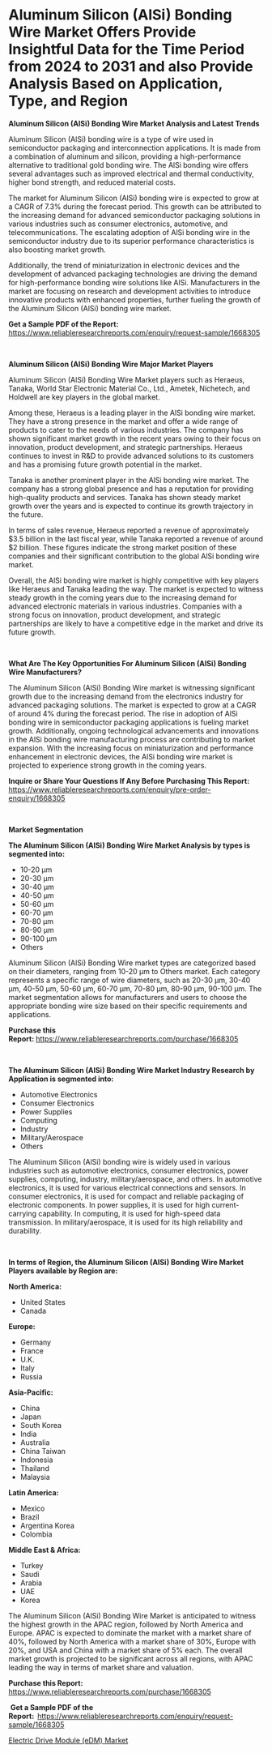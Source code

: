 <p><h1>Aluminum Silicon (AlSi) Bonding Wire Market Offers Provide Insightful Data for the Time Period from 2024 to 2031 and also Provide Analysis Based on Application, Type, and Region</h1></p><p><strong>Aluminum Silicon (AlSi) Bonding Wire Market Analysis and Latest Trends</strong></p>
<p><p>Aluminum Silicon (AlSi) bonding wire is a type of wire used in semiconductor packaging and interconnection applications. It is made from a combination of aluminum and silicon, providing a high-performance alternative to traditional gold bonding wire. The AlSi bonding wire offers several advantages such as improved electrical and thermal conductivity, higher bond strength, and reduced material costs.</p><p>The market for Aluminum Silicon (AlSi) bonding wire is expected to grow at a CAGR of 7.3% during the forecast period. This growth can be attributed to the increasing demand for advanced semiconductor packaging solutions in various industries such as consumer electronics, automotive, and telecommunications. The escalating adoption of AlSi bonding wire in the semiconductor industry due to its superior performance characteristics is also boosting market growth.</p><p>Additionally, the trend of miniaturization in electronic devices and the development of advanced packaging technologies are driving the demand for high-performance bonding wire solutions like AlSi. Manufacturers in the market are focusing on research and development activities to introduce innovative products with enhanced properties, further fueling the growth of the Aluminum Silicon (AlSi) bonding wire market.</p></p>
<p><strong>Get a Sample PDF of the Report:&nbsp;</strong> <a href="https://www.reliableresearchreports.com/enquiry/request-sample/1668305">https://www.reliableresearchreports.com/enquiry/request-sample/1668305</a></p>
<p>&nbsp;</p>
<p><strong>Aluminum Silicon (AlSi) Bonding Wire Major Market Players</strong></p>
<p><p>Aluminum Silicon (AlSi) Bonding Wire Market players such as Heraeus, Tanaka, World Star Electronic Material Co., Ltd., Ametek, Nichetech, and Holdwell are key players in the global market. </p><p>Among these, Heraeus is a leading player in the AlSi bonding wire market. They have a strong presence in the market and offer a wide range of products to cater to the needs of various industries. The company has shown significant market growth in the recent years owing to their focus on innovation, product development, and strategic partnerships. Heraeus continues to invest in R&D to provide advanced solutions to its customers and has a promising future growth potential in the market.</p><p>Tanaka is another prominent player in the AlSi bonding wire market. The company has a strong global presence and has a reputation for providing high-quality products and services. Tanaka has shown steady market growth over the years and is expected to continue its growth trajectory in the future. </p><p>In terms of sales revenue, Heraeus reported a revenue of approximately $3.5 billion in the last fiscal year, while Tanaka reported a revenue of around $2 billion. These figures indicate the strong market position of these companies and their significant contribution to the global AlSi bonding wire market.</p><p>Overall, the AlSi bonding wire market is highly competitive with key players like Heraeus and Tanaka leading the way. The market is expected to witness steady growth in the coming years due to the increasing demand for advanced electronic materials in various industries. Companies with a strong focus on innovation, product development, and strategic partnerships are likely to have a competitive edge in the market and drive its future growth.</p></p>
<p>&nbsp;</p>
<p><strong>What Are The Key Opportunities For Aluminum Silicon (AlSi) Bonding Wire Manufacturers?</strong></p>
<p><p>The Aluminum Silicon (AlSi) Bonding Wire market is witnessing significant growth due to the increasing demand from the electronics industry for advanced packaging solutions. The market is expected to grow at a CAGR of around 4% during the forecast period. The rise in adoption of AlSi bonding wire in semiconductor packaging applications is fueling market growth. Additionally, ongoing technological advancements and innovations in the AlSi bonding wire manufacturing process are contributing to market expansion. With the increasing focus on miniaturization and performance enhancement in electronic devices, the AlSi bonding wire market is projected to experience strong growth in the coming years.</p></p>
<p><strong>Inquire or Share Your Questions If Any Before Purchasing This Report:</strong> <a href="https://www.reliableresearchreports.com/enquiry/pre-order-enquiry/1668305">https://www.reliableresearchreports.com/enquiry/pre-order-enquiry/1668305</a></p>
<p>&nbsp;</p>
<p><strong>Market Segmentation</strong></p>
<p><strong>The Aluminum Silicon (AlSi) Bonding Wire Market Analysis by types is segmented into:</strong></p>
<p><ul><li>10-20 μm</li><li>20-30 μm</li><li>30-40 μm</li><li>40-50 μm</li><li>50-60 μm</li><li>60-70 μm</li><li>70-80 μm</li><li>80-90 μm</li><li>90-100 μm</li><li>Others</li></ul></p>
<p><p>Aluminum Silicon (AlSi) Bonding Wire market types are categorized based on their diameters, ranging from 10-20 μm to Others market. Each category represents a specific range of wire diameters, such as 20-30 μm, 30-40 μm, 40-50 μm, 50-60 μm, 60-70 μm, 70-80 μm, 80-90 μm, 90-100 μm. The market segmentation allows for manufacturers and users to choose the appropriate bonding wire size based on their specific requirements and applications.</p></p>
<p><strong>Purchase this Report:&nbsp;</strong><a href="https://www.reliableresearchreports.com/purchase/1668305">https://www.reliableresearchreports.com/purchase/1668305</a></p>
<p>&nbsp;</p>
<p><strong>The Aluminum Silicon (AlSi) Bonding Wire Market Industry Research by Application is segmented into:</strong></p>
<p><ul><li>Automotive Electronics</li><li>Consumer Electronics</li><li>Power Supplies</li><li>Computing</li><li>Industry</li><li>Military/Aerospace</li><li>Others</li></ul></p>
<p><p>The Aluminum Silicon (AlSi) bonding wire is widely used in various industries such as automotive electronics, consumer electronics, power supplies, computing, industry, military/aerospace, and others. In automotive electronics, it is used for various electrical connections and sensors. In consumer electronics, it is used for compact and reliable packaging of electronic components. In power supplies, it is used for high current-carrying capability. In computing, it is used for high-speed data transmission. In military/aerospace, it is used for its high reliability and durability.</p></p>
<p>&nbsp;</p>
<p><strong>In terms of Region, the Aluminum Silicon (AlSi) Bonding Wire Market Players available by Region are:</strong></p>
<p>
    <p> <strong> North America: </strong>
        <ul>
            <li>United States</li>
            <li>Canada</li>
        </ul>
        </p> 
    <p> <strong> Europe: </strong>
        <ul>
            <li>Germany</li>
            <li>France</li>
            <li>U.K.</li>
            <li>Italy</li>
            <li>Russia</li>
        </ul>
        </p> 
    <p> <strong> Asia-Pacific: </strong>
        <ul>
            <li>China</li>
            <li>Japan</li>
            <li>South Korea</li>
            <li>India</li>
            <li>Australia</li>
            <li>China Taiwan</li>
            <li>Indonesia</li>
            <li>Thailand</li>
            <li>Malaysia</li>
        </ul>
        </p> 
    <p> <strong> Latin America: </strong>
        <ul>
            <li>Mexico</li>
            <li>Brazil</li>
            <li>Argentina Korea</li>
            <li>Colombia</li>
        </ul>
        </p> 
    <p> <strong> Middle East & Africa: </strong>
        <ul>
            <li>Turkey</li>
            <li>Saudi</li>
            <li>Arabia</li>
            <li>UAE</li>
            <li>Korea</li>
        </ul>
    </p>
    </p>
<p><p>The Aluminum Silicon (AlSi) Bonding Wire Market is anticipated to witness the highest growth in the APAC region, followed by North America and Europe. APAC is expected to dominate the market with a market share of 40%, followed by North America with a market share of 30%, Europe with 20%, and USA and China with a market share of 5% each. The overall market growth is projected to be significant across all regions, with APAC leading the way in terms of market share and valuation.</p></p>
<p><strong>Purchase this Report: </strong><a href="https://www.reliableresearchreports.com/purchase/1668305">https://www.reliableresearchreports.com/purchase/1668305</a></p>
<p>&nbsp;<strong>Get a Sample PDF of the Report:&nbsp;&nbsp;</strong><a href="https://www.reliableresearchreports.com/enquiry/request-sample/1668305">https://www.reliableresearchreports.com/enquiry/request-sample/1668305</a></p>
<p><strong></strong></p>
<p><p><a href="https://meowing-lemming-dd3.notion.site/Electric-Drive-Module-eDM-Market-Size-Growth-and-Forecast-from-2024-2031-6521fdec649c4a3db5c7244919958646">Electric Drive Module (eDM) Market</a></p></p>